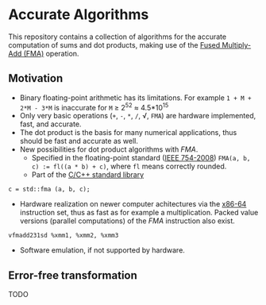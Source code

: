 # Accurate Algorithms
This repository contains a collection of algorithms for the accurate computation of sums and dot products, making use of the [Fused Multiply-Add (FMA)](https://en.wikipedia.org/wiki/Multiply%E2%80%93accumulate_operation#Fused_multiply.E2.80.93add) operation.

## Motivation

* Binary floating-point arithmetic has its limitations. For example `1 + M + 2*M - 3*M` is inaccurate for `M` &ge; 2<sup>52</sup> &asymp; 4.5*10<sup>15</sup>
* Only very basic operations (`+`, `-`, `*`, `/`, &radic;, `FMA`) are hardware implemented, fast, and accurate.  
* The dot product is the basis for many numerical applications, thus should be fast and accurate as well.
* New possibilities for dot product algorithms with *FMA*.
  * Specified in the floating-point standard ([IEEE 754-2008](https://en.wikipedia.org/wiki/IEEE_floating_point)) `FMA(a, b, c) := fl((a * b) + c)`, where `fl` means correctly rounded. 
  * Part of the [C/C++ standard library](https://en.wikipedia.org/wiki/C%2B%2B11)
```
c = std::fma (a, b, c);
```
  * Hardware realization on newer computer achitectures via the [x86-64](https://en.wikipedia.org/wiki/X86-64) instruction set, thus as fast as for example a multiplication. Packed value versions (parallel computations) of the *FMA* instruction also exist.
```
vfmadd231sd %xmm1, %xmm2, %xmm3
```
  * Software emulation, if not supported by hardware.

## Error-free transformation

TODO
